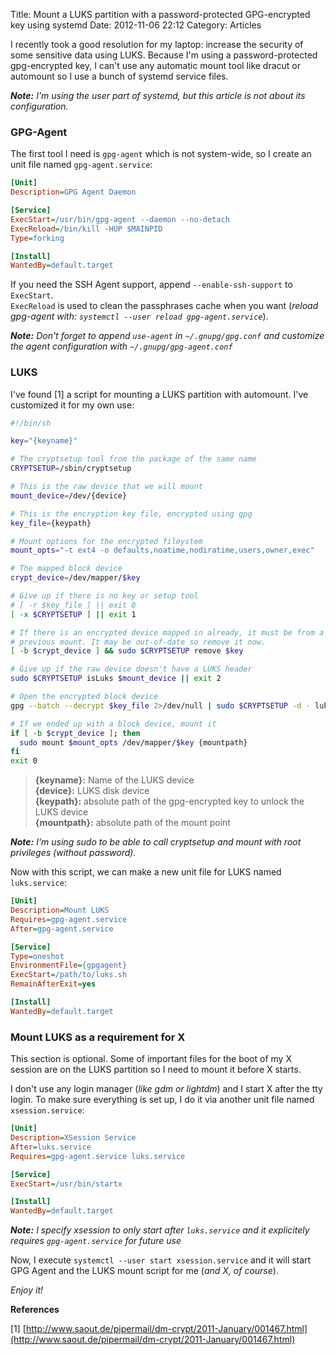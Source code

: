 Title: Mount a LUKS partition with a password-protected GPG-encrypted key using systemd
Date: 2012-11-06 22:12
Category: Articles

I recently took a good resolution for my laptop: increase the security of some sensitive data using LUKS.
Because I'm using a password-protected gpg-encrypted key, I can't use any automatic mount tool like dracut or automount so I use a bunch of systemd service files.

_**Note:** I'm using the user part of systemd, but this article is not about its configuration._


### GPG-Agent

The first tool I need is `gpg-agent` which is not system-wide, so I create an unit file named `gpg-agent.service`:

``` ini
[Unit]
Description=GPG Agent Daemon

[Service]
ExecStart=/usr/bin/gpg-agent --daemon --no-detach
ExecReload=/bin/kill -HUP $MAINPID
Type=forking

[Install]
WantedBy=default.target
```

If you need the SSH Agent support, append `--enable-ssh-support` to `ExecStart`.  
`ExecReload` is used to clean the passphrases cache when you want (_reload gpg-agent with: `systemctl --user reload gpg-agent.service`_).

_**Note:** Don't forget to append `use-agent` in `~/.gnupg/gpg.conf` and customize the agent configuration with `~/.gnupg/gpg-agent.conf`_


### LUKS

I've found [1] a script for mounting a LUKS partition with automount. I've customized it for my own use:

``` bash
#!/bin/sh

key="{keyname}"

# The cryptsetup tool from the package of the same name
CRYPTSETUP=/sbin/cryptsetup

# This is the raw device that we will mount
mount_device=/dev/{device}

# This is the encryption key file, encrypted using gpg
key_file={keypath}

# Mount options for the encrypted fileystem
mount_opts="-t ext4 -o defaults,noatime,nodiratime,users,owner,exec"

# The mapped block device
crypt_device=/dev/mapper/$key

# Give up if there is no key or setup tool
# [ -r $key_file ] || exit 0
[ -x $CRYPTSETUP ] || exit 1

# If there is an encrypted device mapped in already, it must be from a
# previous mount. It may be out-of-date so remove it now.
[ -b $crypt_device ] && sudo $CRYPTSETUP remove $key

# Give up if the raw device doesn't have a LUKS header
sudo $CRYPTSETUP isLuks $mount_device || exit 2

# Open the encrypted block device
gpg --batch --decrypt $key_file 2>/dev/null | sudo $CRYPTSETUP -d - luksOpen $mount_device $key >& /dev/null || exit 3

# If we ended up with a block device, mount it
if [ -b $crypt_device ]; then
  sudo mount $mount_opts /dev/mapper/$key {mountpath}
fi
exit 0
```
> **{keyname}:** Name of the LUKS device  
> **{device}:** LUKS disk device  
> **{keypath}:** absolute path of the gpg-encrypted key to unlock the LUKS device  
> **{mountpath}:** absolute path of the mount point

_**Note:** I'm using sudo to be able to call cryptsetup and mount with root privileges (without password)._

Now with this script, we can make a new unit file for LUKS named `luks.service`:

``` ini
[Unit]
Description=Mount LUKS
Requires=gpg-agent.service
After=gpg-agent.service

[Service]
Type=oneshot
EnvironmentFile={gpgagent}
ExecStart=/path/to/luks.sh
RemainAfterExit=yes

[Install]
WantedBy=default.target
```


### Mount LUKS as a requirement for X

This section is optional. Some of important files for the boot of my X session are on the LUKS partition so I need to mount it before X starts.

I don't use any login manager (_like gdm or lightdm_) and I start X after the tty login. To make sure everything is set up, I do it via another unit file named `xsession.service`:

``` ini hl_lines="3 4"
[Unit]
Description=XSession Service
After=luks.service
Requires=gpg-agent.service luks.service

[Service]
ExecStart=/usr/bin/startx

[Install]
WantedBy=default.target
```

_**Note:**  I specify xsession to only start after `luks.service` and it explicitely requires `gpg-agent.service` for future use_

Now, I execute `systemctl --user start xsession.service` and it will start GPG Agent and the LUKS mount script for me (_and X, of course_).

_Enjoy it!_

**References**

[1] [http://www.saout.de/pipermail/dm-crypt/2011-January/001467.html](http://www.saout.de/pipermail/dm-crypt/2011-January/001467.html)
